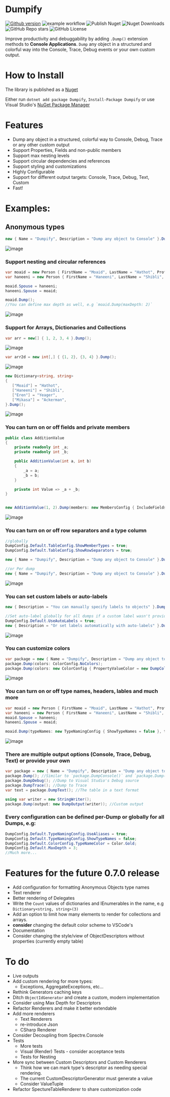 # Dumpify
[![Github version](https://badge.fury.io/nu/Dumpify.svg)](https://badge.fury.io/nu/Dumpify)
![example workflow](https://github.com/MoaidHathot/Dumpify/actions/workflows/build-dumpify.yml/badge.svg)
![Publish Nuget](https://github.com/MoaidHathot/Dumpify/actions/workflows/publish-dumpify.yml/badge.svg)
![Nuget Downloads](https://img.shields.io/nuget/dt/Dumpify)
![GitHub Repo stars](https://img.shields.io/github/stars/MoaidHathot/Dumpify)
![GitHub License](https://img.shields.io/github/license/MoaidHathot/Dumpify)

Improve productivity and debuggability by adding `.Dump()` extension methods to **Console Applications**.
`Dump` any object in a structured and colorful way into the Console, Trace, Debug events or your own custom output.

# How to Install
The library is published as a [Nuget](https://www.nuget.org/packages/Dumpify)

Either run `dotnet add package Dumpify`, `Install-Package Dumpify` or use Visual Studio's [NuGet Package Manager](https://learn.microsoft.com/en-us/nuget/consume-packages/install-use-packages-visual-studio)


# Features
* Dump any object in a structured, colorful way to Console, Debug, Trace or any other custom output
* Support Properties, Fields and non-public members
* Support max nesting levels
* Support circular dependencies and references
* Support styling and customizations
* Highly Configurable
* Support for different output targets: Console, Trace, Debug, Text, Custom
* Fast!
    
# Examples:
## Anonymous types
```csharp
new { Name = "Dumpify", Description = "Dump any object to Console" }.Dump();
```
![image](https://user-images.githubusercontent.com/8770486/232251633-5830bd48-0e45-4c89-9b26-3c678230a90a.png)


### Support nesting and circular references
```csharp
var moaid = new Person { FirstName = "Moaid", LastName = "Hathot", Profession = Profession.Software };
var haneeni = new Person { FirstName = "Haneeni", LastName = "Shibli", Profession = Profession.Health };

moaid.Spouse = haneeni;
haneeni.Spouse = moaid;

moaid.Dump();
//You can define max depth as well, e.g `moaid.Dump(maxDepth: 2)`
```
![image](https://user-images.githubusercontent.com/8770486/232280616-c6127820-7e2b-448b-81ca-1aded2894cdc.png)

### Support for Arrays, Dictionaries and Collections
```csharp
var arr = new[] { 1, 2, 3, 4 }.Dump();
```
![image](https://user-images.githubusercontent.com/8770486/232251833-ef2650fe-64a3-476d-b676-4a0f73339560.png)

```csharp
var arr2d = new int[,] { {1, 2}, {3, 4} }.Dump();
```
![image](https://user-images.githubusercontent.com/8770486/230250735-66703e54-ce02-41c0-91b7-fcbee5f80ac3.png)

```csharp
new Dictionary<string, string>
{
   ["Moaid"] = "Hathot",
   ["Haneeni"] = "Shibli",
   ["Eren"] = "Yeager",
   ["Mikasa"] = "Ackerman",
}.Dump();
```
![image](https://user-images.githubusercontent.com/8770486/232251913-add4a0d8-3355-44f6-ba94-5dfbf8d8e2ac.png)


### You can turn on or off fields and private members
```csharp
public class AdditionValue
{
    private readonly int _a;
    private readonly int _b;

    public AdditionValue(int a, int b)
    {
        _a = a;
        _b = b;
    }

    private int Value => _a + _b;
}


new AdditionValue(1, 2).Dump(members: new MembersConfig { IncludeFields = true, IncludeNonPublicMembers = true });
```
![image](https://user-images.githubusercontent.com/8770486/232252840-c5b0ea4c-eae9-4dc2-bd6c-d42ee58505eb.png)

### You can turn on or off row separators and a type column
```csharp
//globally
DumpConfig.Default.TableConfig.ShowMemberTypes = true;
DumpConfig.Default.TableConfig.ShowRowSeparators = true;

new { Name = "Dumpify", Description = "Dump any object to Console" }.Dump();

//or Per dump
new { Name = "Dumpify", Description = "Dump any object to Console" }.Dump(tableConfig: new TableConfig { ShowRowSeparators = true, ShowMemberTypes = true });
```
![image](https://github.com/MoaidHathot/Dumpify/assets/8770486/946acfb1-70ca-48bb-b3ad-7aa0e781ba12)

### You can set custom labels or auto-labels
```csharp
new { Description = "You can manually specify labels to objects" }.Dump("Manual label");

//Set auto-label globally for all dumps if a custom label wasn't provider
DumpConfig.Default.UseAutoLabels = true;
new { Description = "Or set labels automatically with auto-labels" }.Dump();
```
![image](https://github.com/MoaidHathot/Dumpify/assets/8770486/534a2c98-67fc-48e1-bea7-d3b7dc56e827)

### You can customize colors
```csharp
var package = new { Name = "Dumpify", Description = "Dump any object to Console" };
package.Dump(colors: ColorConfig.NoColors);
package.Dump(colors: new ColorConfig { PropertyValueColor = new DumpColor(Color.RoyalBlue)});
```
![image](https://user-images.githubusercontent.com/8770486/232252235-18d43c3a-0b54-475a-befc-0f957777f150.png)

### You can turn on or off type names, headers, lables and much more
```csharp
var moaid = new Person { FirstName = "Moaid", LastName = "Hathot", Profession = Profession.Software };
var haneeni = new Person { FirstName = "Haneeni", LastName = "Shibli", Profession = Profession.Health };
moaid.Spouse = haneeni;
haneeni.Spouse = moaid;

moaid.Dump(typeNames: new TypeNamingConfig { ShowTypeNames = false }, tableConfig: new TableConfig { ShowTableHeaders = false });
```
![image](https://user-images.githubusercontent.com/8770486/232252319-58a98036-5a0e-4514-8d08-df6fdff5a8a7.png)


### There are multiple output options (Console, Trace, Debug, Text) or provide your own
```csharp
var package = new { Name = "Dumpify", Description = "Dump any object to Console" };
package.Dump(); //Similar to `package.DumpConsole()` and `package.Dump(output: Outputs.Console))`
package.DumpDebug(); //Dump to Visual Studio's Debug source
package.DumpTrace(); //Dump to Trace 
var text = package.DumpText(); //The table in a text format

using var writer = new StringWriter();
package.Dump(output: new DumpOutput(writer)); //Custom output
```


### Every configuration can be defined per-Dump or globally for all Dumps, e.g:
```csharp
DumpConfig.Default.TypeNamingConfig.UseAliases = true;
DumpConfig.Default.TypeNamingConfig.ShowTypeNames = false;
DumpConfig.Default.ColorConfig.TypeNameColor = Color.Gold;
DumpConfig.Default.MaxDepth = 3;
//Much more...
```



# Features for the future 0.7.0 release
* Add configuration for formatting Anonymous Objects type names
* Text renderer
* Better rendering of Delegates
* Write the `Count` values of dictionaries and IEnumerables in the name, e.g `Dictionary<string, string>(3)`
* Add an option to limit how many elements to render for collections and arrays.
* **consider** changing the default color scheme to VSCode's
* Documentation
* Consider changing the style/view of ObjectDescriptors without properties (currently empty table)

# To do
* Live outputs
* Add custom rendering for more types:
    - Exceptions, AggregateExceptions, etc...
* Rethink Generators caching keys
* Ditch `ObjectIdGenerator` and create a custom, modern implementation
* Consider using Max Depth for Descriptors
* Refactor Renderers and make it better extendable
* Add more renderers
    * Text Renderers
    * re-introduce Json
    * CSharp Renderer
* Consider Decoupling from Spectre.Console
* Tests
    * More tests
    * Visual (Render) Tests - consider acceptance tests
    * Tests for Nesting
* More sync between Custom Descriptors and Custom Renderers
	* Think how we can mark type's descriptor as needing special rendering.
	* The current CustomDescriptorGenerator must generate a value
	* Consider ValueTuple
* Refactor SpectureTableRenderer to share customization code
